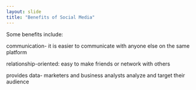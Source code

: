 ```yaml
---
layout: slide
title: "Benefits of Social Media"
---
```


Some benefits include:

communication- it is easier to communicate with anyone else on the same platform

relationship-oriented: easy to make friends or network with others

provides data- marketers and business analysts analyze and target their audience

